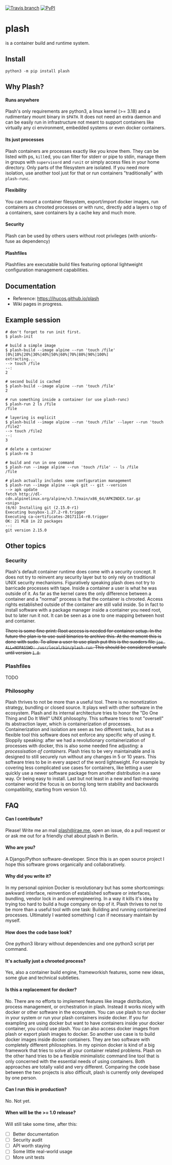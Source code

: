 [![Travis branch](https://img.shields.io/travis/ihucos/plash/master.svg?style=flat-square)](https://travis-ci.org/ihucos/plash#)
[![PyPI](https://img.shields.io/pypi/v/plash.svg?style=flat-square)](https://pypi.org/project/plash/)
# plash
is a container build and runtime system.

## Install
```
python3 -m pip install plash
```

## Why Plash?

#### Runs anywhere
Plash's only requirements are python3, a linux kernel (>= 3.18) and a rudimentary mount binary in `$PATH`. It does not need an extra daemon and can be easily run in infrastructure not meant to support containers like virtually any ci environment, embedded systems or even docker containers.

#### Its just processes
Plash containers are processes exactly like you know them. They can be listed with ps, `kill`ed, you can filter for stderr or pipe to stdin, manage them in groups with `supervisord` and `runit` or simply access files in your home directory. Only parts of the filesystem are isolated. If you need more isolation, use another tool just for that or run containers "traditionally" with `plash-runc`.

#### Flexibility
You can mount a container filesystem, export/import docker images, run containers as chrooted processes or with runc, directly add a layers o top of a containers, save containers by a cache key and much more.

#### Security
Plash can be used by others users without root privileges (with unionfs-fuse as dependency)

#### Plashfiles
Plashfiles are executable build files featuring optional lightweight configuration management capabilities.

## Documentation
* Reference: https://ihucos.github.io/plash
* Wiki pages in progress.

## Example session

```
# don't forget to run init first.
$ plash-init

# build a simple image
$ plash-build --image alpine --run 'touch /file'
[0%|10%|20%|30%|40%|50%|60%|70%|80%|90%|100%]
extracting...
--> touch /file
--:
2

# second build is cached
$ plash-build --image alpine --run 'touch /file'
2

# run something inside a container (or use plash-runc)
$ plash-run 2 ls /file
/file

# layering is explicit
$ plash-build --image alpine --run 'touch /file' --layer --run 'touch /file2'
--> touch /file2
--:
3

# delete a container
$ plash-rm 3

# build and run in one command
$ plash-run --image alpine --run 'touch /file' -- ls /file
/file

# plash actually includes some configuration management
$ plash-run --image alpine --apk git -- git --version
--> apk update
fetch http://dl-cdn.alpinelinux.org/alpine/v3.7/main/x86_64/APKINDEX.tar.gz
<snip>
(6/6) Installing git (2.15.0-r1)
Executing busybox-1.27.2-r8.trigger
Executing ca-certificates-20171114-r0.trigger
OK: 21 MiB in 22 packages
--:
git version 2.15.0
```

## Other topics

### Security
Plash's default container runtime does come with a security concept. It does not try to reinvent any security layer but to only rely on traditional UNIX security mechanisms. Figuratively speaking plash does not try to barricade processes with tape. Inside a container a user is what he was outside of it. As far as the kernel cares the only difference between a container and a "normal" process is that the container is chrooted. Access rights established outside of the container are still valid inside. So in fact to install software with a package manager inside a container you need root, but to later run it not. It can be seen as a one to one mapping between host and container.

~~There is some fine print: Root access is needed for container setup. In the future the plan is to use suid binaries to archive this. At the moment this is done with sudo. To allow a user to use plash put this is the suoders file `joe ALL=NOPASSWD: /usr/local/bin/plash-run`. This should be considered unsafe until version `1.0`.~~

### Plashfiles
TODO

### Philosophy
Plash thrives to not be more than a useful tool. There is no monetization strategy, bundling or closed source. It plays well with other software in the ecosystem. Plash and its internal architecture tries to honor the "Do One Thing and Do It Well" UNIX philosophy. This software tries to not "oversell" its abstraction layer, which is containerization of processes. Containerization and isolation are seen as two different tasks, but as a flexible tool this software does not enforce any specific why of using it. Sloppily speaking: after we had a revolutionary containerization of processes with docker, this is also some needed fine adjusting: a *processisation of containers*.
Plash tries to be very maintainable and is designed to still securely run without any changes in 5 or 10 years. This software tries to be in every aspect of the word lightweight. For example by covering less complicated use cases for
containers, like letting a user quickly use a newer software package from another distribution in a sane way. Or being easy to install. Last but not least in a new and fast-moving container world the focus is on boring long term stability and backwards compatibility, starting from version 1.0.

## FAQ

#### Can I contribute?
Please! Write me an mail plash@irae.me, open an issue, do a pull request or or ask me out for a friendly chat about plash in Berlin.

#### Who are you?
A Django/Python software-developer. Since this is an open source project I hope this software grows organically and collaboratively.

#### Why did you write it?
In my personal opinion Docker is revolutionary but has some shortcomings: awkward interface, reinvention of established software or interfaces, bundling, vendor lock in and overengineering. In a way it kills it's idea by trying too hard to build a huge company on top of it. Plash thrives to not to be more than a useful tool with one task: Building and running containerized processes. Ultimately I wanted something I can if necessary maintain by myself.

#### How does the code base look?
One python3 library without dependencies and one python3 script per command.

#### It's actually just a chrooted process?
Yes, also a container build engine, frameworkish features, some new ideas, some glue and technical subtleties.

#### Is this a replacement for docker?
No. There are no efforts to implement features like image distribution, process management, or orchestration in plash.  Instead it works nicely with docker or other software in the ecosystem. You can use plash to run docker in your system or run your plash containers inside docker. If you for exampling are using docker but want to have containers inside your docker container, you could use plash. You can also access docker images from plash or export plash images to docker. So another use case is to build docker images inside docker containers. They are two software with completely different philosophies. In my opinion docker is kind of a big framework that tries to solve all your container related problems. Plash on the other hand tries to be a flexible minimalistic command line tool that is only concerned with the essential needs of using containers. Both approaches are totally valid and very different. Comparing the code base between the two projects is also difficult, plash is currently only developed by one person.

#### Can I run this in production?
No. Not yet.

#### When will be the >= 1.0 release?
Will still take some time, after this:
- [ ]  Better documentation
- [ ] Security audit
- [ ] API worth staying
- [ ] Some little real-world usage
- [ ] More unit tests
